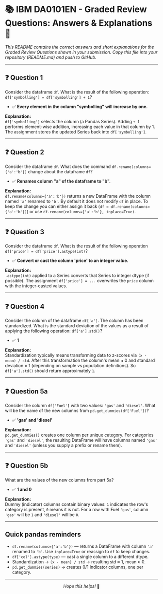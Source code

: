 # 📚 IBM DA0101EN - Graded Review Questions: Answers & Explanations 🐍

*This README contains the correct answers and short explanations for the Graded Review Questions shown in your submission. Copy this file into your repository (README.md) and push to GitHub.*

---

## ❓ Question 1
Consider the dataframe `df`. What is the result of the following operation: `df['symbolling'] = df['symbolling'] + 1`?

- ✅ **Every element in the column "symbolling" will increase by one.**

**Explanation:**  
`df['symbolling']` selects the column (a Pandas Series). Adding `+ 1` performs element-wise addition, increasing each value in that column by 1. The assignment stores the updated Series back into `df['symbolling']`.

---

## ❓ Question 2
Consider the dataframe `df`. What does the command `df.rename(columns={'a':'b'})` change about the dataframe `df`?

- ✅ **Renames column "a" of the dataframe to "b".**

**Explanation:**  
`df.rename(columns={'a':'b'})` returns a new DataFrame with the column named `'a'` renamed to `'b'`. By default it does not modify `df` in place. To keep the change you can either assign it back (`df = df.rename(columns={'a':'b'})`) or use `df.rename(columns={'a':'b'}, inplace=True)`.

---

## ❓ Question 3
Consider the dataframe `df`. What is the result of the following operation `df['price'] = df['price'].astype(int)`?

- ✅ **Convert or cast the column 'price' to an integer value.**

**Explanation:**  
`.astype(int)` applied to a Series converts that Series to integer dtype (if possible). The assignment `df['price'] = ...` overwrites the `price` column with the integer-casted values.

---

## ❓ Question 4
Consider the column of the dataframe `df['a']`. The column has been standardized. What is the standard deviation of the values as a result of applying the following operation: `df['a'].std()`?

- ✅ **1**

**Explanation:**  
Standardization typically means transforming data to z-scores via `(x - mean) / std`. After this transformation the column's mean ≈ 0 and standard deviation ≈ 1 (depending on sample vs population definitions). So `df['a'].std()` should return approximately `1`.

---

## ❓ Question 5a
Consider the column `df['Fuel']` with two values: `'gas'` and `'diesel'`. What will be the name of the new columns from `pd.get_dummies(df['Fuel'])`?

- ✅ **'gas' and 'diesel'**

**Explanation:**  
`pd.get_dummies()` creates one column per unique category. For categories `'gas'` and `'diesel'`, the resulting DataFrame will have columns named `'gas'` and `'diesel'` (unless you supply a prefix or rename them).

---

## ❓ Question 5b
What are the values of the new columns from part 5a?

- ✅ **1 and 0**

**Explanation:**  
Dummy (indicator) columns contain binary values: `1` indicates the row's category is present, `0` means it is not. For a row with Fuel `'gas'`, column `'gas'` will be `1` and `'diesel'` will be `0`.

---

## Quick pandas reminders
- `df.rename(columns={'a':'b'})` — returns a DataFrame with column `'a'` renamed to `'b'`. Use `inplace=True` or reassign to `df` to keep changes.
- `df['col'].astype(type)` — cast a single column to a different dtype.
- Standardization → `(x - mean) / std` → resulting std ≈ 1, mean ≈ 0.
- `pd.get_dummies(series)` → creates 0/1 indicator columns, one per category.

---

<p align="center">
  <em>Hope this helps!</em> 🎉
</p>